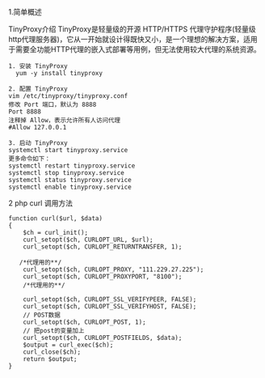 
1.简单概述

TinyProxy介绍
TinyProxy是轻量级的开源 HTTP/HTTPS 代理守护程序(轻量级http代理服务器)，它从一开始就设计得既快又小，是一个理想的解决方案，适用于需要全功能HTTP代理的嵌入式部署等用例，但无法使用较大代理的系统资源。


	1. 安装 TinyProxy   
	  yum -y install tinyproxy
	
	2. 配置 TinyProxy  
	vim /etc/tinyproxy/tinyproxy.conf    
	修改 Port 端口，默认为 8888  
	Port 8888  
	注释掉 Allow，表示允许所有人访问代理  
	#Allow 127.0.0.1
	
	3. 启动 TinyProxy  
	systemctl start tinyproxy.service  
	更多命令如下： 
	systemctl restart tinyproxy.service 
	systemctl stop tinyproxy.service 
	systemctl status tinyproxy.service 
	systemctl enable tinyproxy.service 


2 php curl 调用方法
  
	function curl($url, $data)
	{
	    $ch = curl_init();
	    curl_setopt($ch, CURLOPT_URL, $url);
	    curl_setopt($ch, CURLOPT_RETURNTRANSFER, 1);
	
	   /*代理用的**/
	    curl_setopt($ch, CURLOPT_PROXY, "111.229.27.225");
	    curl_setopt($ch, CURLOPT_PROXYPORT, "8100");
	    /*代理用的**/
	
	    curl_setopt($ch, CURLOPT_SSL_VERIFYPEER, FALSE);
	    curl_setopt($ch, CURLOPT_SSL_VERIFYHOST, FALSE);
	    // POST数据
	    curl_setopt($ch, CURLOPT_POST, 1);
	    // 把post的变量加上
	    curl_setopt($ch, CURLOPT_POSTFIELDS, $data);
	    $output = curl_exec($ch);
	    curl_close($ch);
	    return $output;
	}